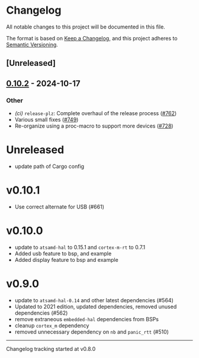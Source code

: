 # Changelog

All notable changes to this project will be documented in this file.

The format is based on [Keep a Changelog](https://keepachangelog.com/en/1.0.0/),
and this project adheres to [Semantic Versioning](https://semver.org/spec/v2.0.0.html).

## [Unreleased]

## [0.10.2](https://github.com/atsamd-rs/atsamd/compare/pyportal-0.10.1...pyportal-0.10.2) - 2024-10-17

### Other

- *(ci)* `release-plz`: Complete overhaul of the release process ([#762](https://github.com/atsamd-rs/atsamd/pull/762))
- Various small fixes ([#749](https://github.com/atsamd-rs/atsamd/pull/749))
- Re-organize using a proc-macro to support more devices ([#728](https://github.com/atsamd-rs/atsamd/pull/728))
# Unreleased

- update path of Cargo config

# v0.10.1

- Use correct alternate for USB (#661)

# v0.10.0

- update to `atsamd-hal` to 0.15.1 and `cortex-m-rt` to 0.7.1
- Added usb feature to bsp, and example
- Added display feature to bsp and example

# v0.9.0

- update to `atsamd-hal-0.14` and other latest dependencies (#564)
- Updated to 2021 edition, updated dependencies, removed unused dependencies (#562)
- remove extraneous `embedded-hal` dependencies from BSPs
- cleanup `cortex_m` dependency
- removed unnecessary dependency on `nb` and `panic_rtt` (#510)

---

Changelog tracking started at v0.8.0
